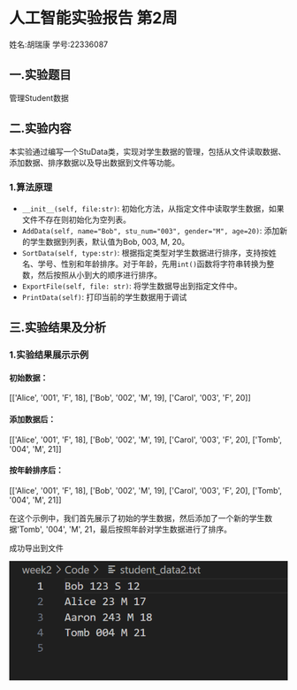 # 人工智能实验报告 第2周

姓名:胡瑞康  学号:22336087

## 一.实验题目

管理Student数据

## 二.实验内容


本实验通过编写一个StuData类，实现对学生数据的管理，包括从文件读取数据、添加数据、排序数据以及导出数据到文件等功能。

### 1.算法原理

- `__init__(self, file:str)`: 初始化方法，从指定文件中读取学生数据，如果文件不存在则初始化为空列表。
- `AddData(self, name="Bob", stu_num="003", gender="M", age=20)`: 添加新的学生数据到列表，默认值为Bob, 003, M, 20。
- `SortData(self, type:str)`: 根据指定类型对学生数据进行排序，支持按姓名、学号、性别和年龄排序。对于年龄，先用`int()`函数将字符串转换为整数，然后按照从小到大的顺序进行排序。
- `ExportFile(self, file: str)`: 将学生数据导出到指定文件中。
- `PrintData(self)`: 打印当前的学生数据用于调试

## 三.实验结果及分析

### 1.实验结果展示示例


#### 初始数据：

[['Alice', '001', 'F', 18], ['Bob', '002', 'M', 19], ['Carol', '003', 'F', 20]]

#### 添加数据后：

[['Alice', '001', 'F', 18], ['Bob', '002', 'M', 19], ['Carol', '003', 'F', 20], ['Tomb', '004', 'M', 21]]

#### 按年龄排序后：

[['Alice', '001', 'F', 18], ['Bob', '002', 'M', 19], ['Carol', '003', 'F', 20], ['Tomb', '004', 'M', 21]]

在这个示例中，我们首先展示了初始的学生数据，然后添加了一个新的学生数据'Tomb', '004', 'M', 21，最后按照年龄对学生数据进行了排序。

成功导出到文件

![](./image.png)